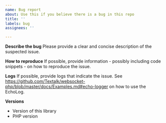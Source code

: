 ```yaml
---
name: Bug report
about: Use this if you believe there is a bug in this repo
title: ''
labels: bug
assignees: ''

---
```


**Describe the bug**
Please provide a clear and concise description of the suspected issue.

**How to reproduce**
If possible, provide information - possibly including code snippets - on how to reproduce the issue.

**Logs**
If possible, provide logs that indicate the issue. See https://github.com/Textalk/websocket-php/blob/master/docs/Examples.md#echo-logger on how to use the EchoLog. 

**Versions**
* Version of this library
* PHP version
